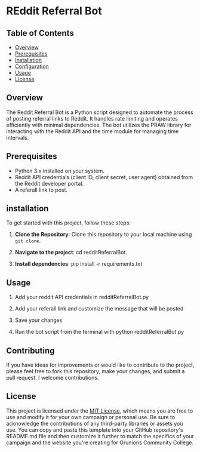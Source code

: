 # REddit Referral Bot


## Table of Contents
- [Overview](#overview)
- [Prerequisites](#prerequisites)
- [Installation](#installation)
- [Configuration](#configuration)
- [Usage](#usage)
- [License](#license)

## Overview

The Reddit Referral Bot is a Python script designed to automate the process of posting referral links to Reddit. It handles rate limiting and operates efficiently with minimal dependencies. The bot utilizes the PRAW library for interacting with the Reddit API and the time module for managing time intervals.


## Prerequisites

- Python 3.x installed on your system.
- Reddit API credentials (client ID, client secret, user agent) obtained from the Reddit developer portal.
- A referall link to post.

## installation

To get started with this project, follow these steps:

1. **Clone the Repository**: Clone this repository to your local machine using `git clone`.

2. **Navigate to the project**: cd redditReferralBot.

3. **Install dependencies**: pip install -r requirements.txt

## Usage

1. Add your reddit API credentials in redditReferralBot.py

2. Add your referall link and customize the message that will be posted

3. Save your changes

4. Run the bot script from the terminal with python redditReferralBot.py
## Contributing

If you have ideas for improvements or would like to contribute to the project, please feel free to fork this repository, make your changes, and submit a pull request. I welcome contributions.

## License

This project is licensed under the [MIT License](LICENSE), which means you are free to use and modify it for your own campaign or personal use. Be sure to acknowledge the contributions of any third-party libraries or assets you use.
You can copy and paste this template into your GitHub repository's README.md file and then customize it further to match the specifics of your campaign and the website you're creating for Grunions Community College.
